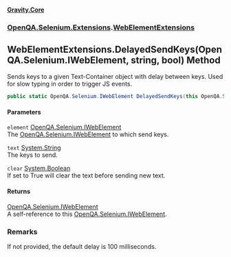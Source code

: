 #### [Gravity.Core](./index.md 'index')
### [OpenQA.Selenium.Extensions](./OpenQA-Selenium-Extensions.md 'OpenQA.Selenium.Extensions').[WebElementExtensions](./OpenQA-Selenium-Extensions-WebElementExtensions.md 'OpenQA.Selenium.Extensions.WebElementExtensions')
## WebElementExtensions.DelayedSendKeys(OpenQA.Selenium.IWebElement, string, bool) Method
Sends keys to a given Text-Container object with delay between keys. Used  
for slow typing in order to trigger JS events.  
```csharp
public static OpenQA.Selenium.IWebElement DelayedSendKeys(this OpenQA.Selenium.IWebElement element, string text, bool clear);
```
#### Parameters
<a name='OpenQA-Selenium-Extensions-WebElementExtensions-DelayedSendKeys(OpenQA-Selenium-IWebElement_string_bool)-element'></a>
`element` [OpenQA.Selenium.IWebElement](https://docs.microsoft.com/en-us/dotnet/api/OpenQA.Selenium.IWebElement 'OpenQA.Selenium.IWebElement')  
The [OpenQA.Selenium.IWebElement](https://docs.microsoft.com/en-us/dotnet/api/OpenQA.Selenium.IWebElement 'OpenQA.Selenium.IWebElement') to which send keys.  
  
<a name='OpenQA-Selenium-Extensions-WebElementExtensions-DelayedSendKeys(OpenQA-Selenium-IWebElement_string_bool)-text'></a>
`text` [System.String](https://docs.microsoft.com/en-us/dotnet/api/System.String 'System.String')  
The keys to send.  
  
<a name='OpenQA-Selenium-Extensions-WebElementExtensions-DelayedSendKeys(OpenQA-Selenium-IWebElement_string_bool)-clear'></a>
`clear` [System.Boolean](https://docs.microsoft.com/en-us/dotnet/api/System.Boolean 'System.Boolean')  
If set to True will clear the text before sending new text.  
  
#### Returns
[OpenQA.Selenium.IWebElement](https://docs.microsoft.com/en-us/dotnet/api/OpenQA.Selenium.IWebElement 'OpenQA.Selenium.IWebElement')  
A self-reference to this [OpenQA.Selenium.IWebElement](https://docs.microsoft.com/en-us/dotnet/api/OpenQA.Selenium.IWebElement 'OpenQA.Selenium.IWebElement').  
### Remarks
If not provided, the default delay is 100 milliseconds.  
